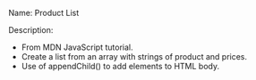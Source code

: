 Name: Product List

Description:
- From MDN JavaScript tutorial.
- Create a list from an array with strings of product and prices.
- Use of appendChild() to add elements to HTML body.